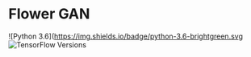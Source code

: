 # Flower GAN
![Python 3.6](https://img.shields.io/badge/python-3.6-brightgreen.svg
![TensorFlow Versions](https://img.shields.io/badge/TensorFlow-2.0+-blue.svg)
